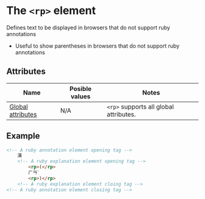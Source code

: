 # The `<rp>` element
Defines text to be displayed in browsers that do not support ruby annotations

- Useful to show parentheses in browsers that do not support ruby annotations

## Attributes
| Name | Posible values | Notes |
|-|-|-|
| [Global attributes](../first-steps/global-attributes.md) | N/A | `<rp>` supports all global attributes. |

## Example
```html
<!-- A ruby annotation element opening tag -->
    漢
    <!-- A ruby explanation element opening tag -->
        <rp>(</rp>
        ㄏㄢˋ
        <rp>)</rp>
    <!-- A ruby explanation element cloing tag -->
<!-- A ruby annotation element closing tag -->
```